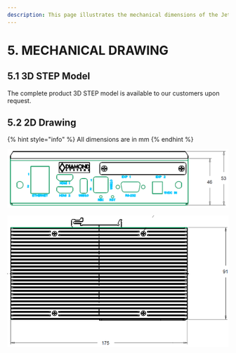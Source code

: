 ```yaml
---
description: This page illustrates the mechanical dimensions of the Jetbox-Floyd System
---
```


# 5. MECHANICAL DRAWING

## 5.1 3D STEP Model

The complete product 3D STEP model is available to our customers upon request.

## 5.2 2D Drawing

{% hint style="info" %}
All dimensions are in mm
{% endhint %}

![Jetbox-Floyd FRONT VIEW](../../.gitbook/assets/jetbox-front.png)

![Jetbox-Floyd TOP View](../../.gitbook/assets/jetbox-top.png)



